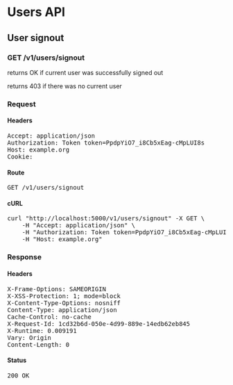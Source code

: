 # Users API

## User signout

### GET /v1/users/signout

returns OK if current user was successfully signed out

returns 403 if there was no current user
### Request

#### Headers

<pre>Accept: application/json
Authorization: Token token=PpdpYiO7_i8Cb5xEag-cMpLUI8s
Host: example.org
Cookie: </pre>

#### Route

<pre>GET /v1/users/signout</pre>

#### cURL

<pre class="request">curl &quot;http://localhost:5000/v1/users/signout&quot; -X GET \
	-H &quot;Accept: application/json&quot; \
	-H &quot;Authorization: Token token=PpdpYiO7_i8Cb5xEag-cMpLUI8s&quot; \
	-H &quot;Host: example.org&quot;</pre>

### Response

#### Headers

<pre>X-Frame-Options: SAMEORIGIN
X-XSS-Protection: 1; mode=block
X-Content-Type-Options: nosniff
Content-Type: application/json
Cache-Control: no-cache
X-Request-Id: 1cd32b6d-050e-4d99-889e-14edb62eb845
X-Runtime: 0.009191
Vary: Origin
Content-Length: 0</pre>

#### Status

<pre>200 OK</pre>

